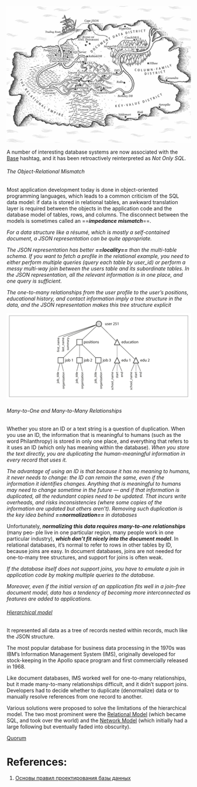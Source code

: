 
![telegram-cloud-photo-size-2-5253896973822577492-y](../../../_Attachments/telegram-cloud-photo-size-2-5253896973822577492-y.jpg)


A number of interesting database systems are now associated with the [Base](../OTLP/NoSQL/Base.md) hashtag, and it has been retroactively reinterpreted as *Not Only SQL.*

###### The Object-Relational Mismatch

Most application development today is done in object-oriented programming languages, which leads to a common criticism of the SQL data model: if data is stored in relational tables, an awkward translation layer is required between the objects in the application code and the database model of tables, rows, and columns. The disconnect between the models is sometimes called an ==***impedance mismatch***==.

*For a data structure like a résumé, which is mostly a self-contained document, a JSON representation can be quite appropriate.* 

*The JSON representation has better **==locality==** than the multi-table schema. If you want to fetch a profile in the relational example, you need to either perform multiple queries (query each table by user_id) or perform a messy multi-way join between the users table and its subordinate tables. In the JSON representation, all the relevant information is in one place, and one query is sufficient.*

*The one-to-many relationships from the user profile to the user’s positions, educational history, and contact information imply a tree structure in the data, and the JSON representation makes this tree structure explicit*

![Pasted image 20230628191527](../../../_Attachments/Pasted%20image%2020230628191527.png)

###### Many-to-One and Many-to-Many Relationships

Whether you store an ID or a text string is a question of duplication. When you use an ID, the information that is meaningful to humans (such as the word Philanthropy) is stored in only one place, and everything that refers to it uses an ID (which only has meaning within the database). *When you store the text directly, you are duplicating the human-meaningful information in every record that uses it.*

*The advantage of using an ID is that because it has no meaning to humans, it never needs to change: the ID can remain the same, even if the information it identifies changes.* *Anything that is meaningful to humans may need to change sometime in the future — and if that information is duplicated, all the redundant copies need to be updated. That incurs write overheads, and risks inconsistencies (where some copies of the information are updated but others aren’t). Removing such duplication is the key idea behind **==normalization==** in databases*

Unfortunately, ***normalizing this data requires many-to-one relationships*** (many peo‐ ple live in one particular region, many people work in one particular industry), ***which don’t fit nicely into the document model***. In relational databases, it’s normal to refer to rows in other tables by ID, because joins are easy. In document databases, joins are not needed for one-to-many tree structures, and support for joins is often weak.

*If the database itself does not support joins, you have to emulate a join in application code by making multiple queries to the database.*

*Moreover, even if the initial version of an application fits well in a join-free document model, data has a tendency of becoming more interconnected as features are added to applications.*
###### [Hierarchical model](Hierarchical%20model)

It represented all data as a tree of records nested within records, much like the JSON structure. 

The most popular database for business data processing in the 1970s was IBM’s Information Management System (IMS), originally developed for stock-keeping in the Apollo space program and first commercially released in 1968.

Like document databases, IMS worked well for one-to-many relationships, but it made many-to-many relationships difficult, and it didn’t support joins. Developers had to decide whether to duplicate (denormalize) data or to manually resolve references from one record to another.

Various solutions were proposed to solve the limitations of the hierarchical model. The two most prominent were the [Relational Model](Relational%20Model.md) (which became SQL, and took over the world) and the [Network Model](Network%20Model.md) (which initially had a large following but eventually faded into obscurity).

[Quorum](Quorum.md)

# References:

1. [Основы правил проектирования базы данных](https://habr.com/ru/post/514364/)